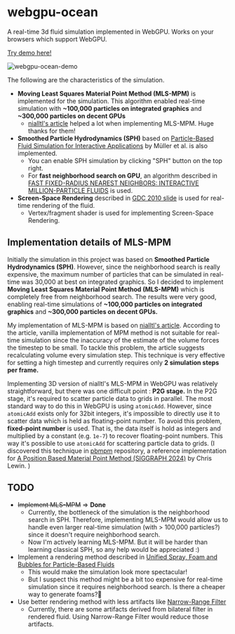 # webgpu-ocean
A real-time 3d fluid simulation implemented in WebGPU. Works on your browsers which support WebGPU. 

[Try demo here!](https://webgpu-ocean.netlify.app/)

![webgpu-ocean-demo](https://github.com/user-attachments/assets/5b008b16-7d46-4e09-af21-d70f6fa2ec20)

The following are the characteristics of the simulation.
- **Moving Least Squares Material Point Method (MLS-MPM)** is implemented for the simulation. This algorithm enabled real-time simulation with **~100,000 particles on integrated graphics** and **~300,000 particles on decent GPUs**
  - [nialltl's article](https://nialltl.neocities.org/articles/mpm_guide) helped a lot when implementing MLS-MPM. Huge thanks for them!
- **Smoothed Particle Hydrodynamics (SPH)** based on [Particle-Based Fluid Simulation for Interactive Applications](https://matthias-research.github.io/pages/publications/sca03.pdf) by Müller et al. is also implemented.
  - You can enable SPH simulation by clicking "SPH" button on the top right.
  - For **fast neighborhood search on GPU**, an algorithm described in [FAST FIXED-RADIUS NEAREST NEIGHBORS: INTERACTIVE MILLION-PARTICLE FLUIDS](https://ramakarl.com/pdfs/2014_Hoetzlein_FastFixedRadius_Neighbors.pdf) is used. 
- **Screen-Space Rendering** described in [GDC 2010 slide](https://developer.download.nvidia.com/presentations/2010/gdc/Direct3D_Effects.pdf) is used for real-time rendering of the fluid.
  - Vertex/fragment shader is used for implementing Screen-Space Rendering.
## Implementation details of MLS-MPM
Initially the simulation in this project was based on **Smoothed Particle Hydrodynamics (SPH)**. However, since the neighborhood search is really expensive, the maximum number of particles that can be simulated in real-time was 30,000 at best on integrated graphics. So I decided to implement **Moving Least Squares Material Point Method (MLS-MPM)** which is completely free from neighborhood search. The results were very good, enabling real-time simulations of **~100,000 particles on integrated graphics** and **~300,000 particles on decent GPUs.**

My implementation of MLS-MPM is based on [nialltl's article](https://nialltl.neocities.org/articles/mpm_guide). According to the article, vanilla implementation of MPM method is not suitable for real-time simulation since the inaccuracy of the estimate of the volume forces the timestep to be small. To tackle this problem, the article suggests recalculating volume every simulation step. This technique is very effective for setting a high timestep and currently requires only **2 simulation steps per frame.**

Implementing 3D version of nialltl's MLS-MPM in WebGPU was relatively straightforward, but there was one difficult point : **P2G stage.** In the P2G stage, it's required to scatter particle data to grids in parallel. The most standard way to do this in WebGPU is using `atomicAdd`. However, since `atomicAdd` exists only for 32bit integers, it's impossible to directly use it to scatter data which is held as floating-point number. To avoid this problem, **fixed-point number** is used. That is, the data itself is hold as integers and multiplied by a constant (e.g. `1e-7`) to recover floating-point numbers. This way it's possible to use `atomicAdd` for scattering particle data to grids. (I discovered this technique in [pbmpm](https://github.com/electronicarts/pbmpm) repository, a reference implementation for [A Position Based Material Point Method (SIGGRAPH 2024)](https://media.contentapi.ea.com/content/dam/ea/seed/presentations/seed-siggraph2024-pbmpm-paper.pdf) by Chris Lewin. )
## TODO
- ~~Implement MLS-MPM~~ ⇒ **Done**
  - Currently, the bottleneck of the simulation is the neighborhood search in SPH. Therefore, implementing MLS-MPM would allow us to handle even larger real-time simulation (with > 100,000 particles?) since it doesn't require neighborhood search.
  - Now I'm actively learning MLS-MPM. But it will be harder than learning classical SPH, so any help would be appreciated :)
- Implement a rendering method described in [Unified Spray, Foam and Bubbles for Particle-Based Fluids](https://cg.informatik.uni-freiburg.de/publications/2012_CGI_sprayFoamBubbles.pdf)
  - This would make the simulation look more spectacular!
  - But I suspect this method might be a bit too expensive for real-time simulation since it requires neighborhood search. Is there a cheaper way to generate foams?🤔
- Use better rendering method with less artifacts like [Narrow-Range Filter](https://dl.acm.org/doi/10.1145/3203201)
  - Currently, there are some artifacts derived from bilateral filter in rendered fluid. Using Narrow-Range Filter would reduce those artifacts.
